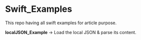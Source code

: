 # Swift_Examples
This repo having all swift examples for article purpose.

**localJSON_Example** -> Load the local JSON & parse its content.
